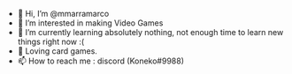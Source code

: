 - 👋 Hi, I’m @mmarramarco
- 👀 I’m interested in making Video Games
- 🌱 I’m currently learning absolutely nothing, not enough time to learn new things right now :(
- 💞️ Loving card games.
- 📫 How to reach me : discord (Koneko#9988)

<!---
mmarramarco/mmarramarco is a ✨ special ✨ repository because its `README.md` (this file) appears on your GitHub profile.
You can click the Preview link to take a look at your changes.
--->
